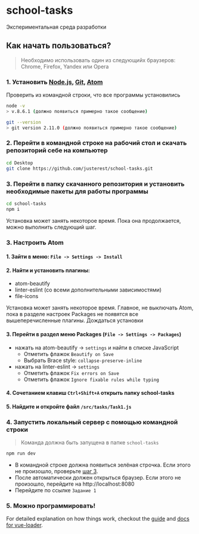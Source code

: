 # school-tasks

Экспериментальная среда разработки

## Как начать пользоваться?
> Необходимо использовать один из следующийх браузеров: Chrome, Firefox, Yandex или Opera
### 1. Установить [Node.js](https://nodejs.org/en/), [Git](https://git-scm.com/downloads), [Atom](https://atom.io/)
Проверить из командной строки, что все программы установились
``` bash
node -v
> v.8.6.1 (должно появиться примерно такое сообщение)

git --version 
> git version 2.11.0 (должно появиться примерно такое сообщение)
```

### 2. Перейти в командной строке на рабочий стол и скачать репозиторий себе на компьютер
``` bash
cd Desktop
git clone https://github.com/justerest/school-tasks.git
```

### 3. Перейти в папку скачанного репозитория и установить необходимые пакеты для работы программы
``` bash
cd school-tasks
npm i
```
Установка может занять некоторое время. Пока она продолжается, можно выполнить следующий шаг.

### 3. Настроить Atom

#### 1. Зайти в меню: `File -> Settings -> Install`
#### 2. Найти и установить плагины:
- atom-beautify
- linter-eslint (со всеми дополнительными зависимостями)
- file-icons

Установка может занять некоторое время. Главное, не выключать Atom, пока в разделе настроек Packages не появятся все вышеперечисленные плагины. Дождаться установки

#### 3. Перейти в раздел меню Packages (`File -> Settings -> Packages`)
- нажать на atom-beautify -> `settings` и найти в списке JavaScript
  - Отметить флажок `Beautify on Save`
  - Выбрать Brace style: `collapse-preserve-inline`
- нажать на linter-eslint -> `settings`
  - Отметить флажок `Fix errors on Save`
  - Отметить флажок `Ignore fixable rules while typing`

#### 4. Сочетанием клавиш `Ctrl+Shift+A` открыть папку school-tasks

#### 5. Найдите и откройте файл `/src/tasks/Task1.js`

### 4. Запустить локальный сервер с помощью командной строки
> Команда должна быть запущена в папке `school-tasks`
``` bash
npm run dev
```
- В командной строке должна появиться зелёная строчка. Если этого не произошло, проверьте [шаг 3](#3-Перейти-в-папку-скачанного-репозитория-и-установить-необходимые-пакеты-для-работы-программы). 
- После автоматически должен открыться браузер. Если этого не произошло, перейдите на http://localhost:8080 
- Перейдите по ссылке `Задание 1`

### 5. Можно программировать!

For detailed explanation on how things work, checkout the [guide](http://vuejs-templates.github.io/webpack/) and [docs for vue-loader](http://vuejs.github.io/vue-loader).

